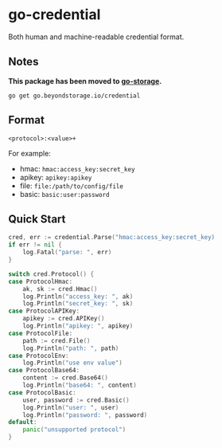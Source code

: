 # go-credential

Both human and machine-readable credential format.

## Notes

**This package has been moved to [go-storage](https://github.com/beyondstorage/go-storage/tree/master/credential).**

```shell
go get go.beyondstorage.io/credential
```

## Format

```
<protocol>:<value>+
```

For example:

- hmac: `hmac:access_key:secret_key`
- apikey: `apikey:apikey`
- file: `file:/path/to/config/file`
- basic: `basic:user:password`

## Quick Start

```go
cred, err := credential.Parse("hmac:access_key:secret_key)
if err != nil {
    log.Fatal("parse: ", err)
}

switch cred.Protocol() {
case ProtocolHmac:
    ak, sk := cred.Hmac()
    log.Println("access_key: ", ak)
    log.Println("secret_key: ", sk)
case ProtocolAPIKey:
    apikey := cred.APIKey()
    log.Println("apikey: ", apikey)
case ProtocolFile:
    path := cred.File()
    log.Println("path: ", path)
case ProtocolEnv:
    log.Println("use env value")
case ProtocolBase64:
    content := cred.Base64()
    log.Println("base64: ", content)
case ProtocolBasic:
    user, password := cred.Basic()
    log.Println("user: ", user)
    log.Println("password: ", password)
default:
    panic("unsupported protocol")
}
```
